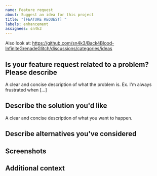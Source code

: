 ```yaml
---
name: Feature request
about: Suggest an idea for this project
title: "[FEATURE REQUEST] "
labels: enhancement
assignees: sn4k3
---
```


Also look at: https://github.com/sn4k3/Back4Blood-InfiniteGrenadeGlitch/discussions/categories/ideas

<!--
This is just a template - feel free to delete any and all of it and replace as appropriate.
Before continue, please look/search on closed topics if your case was already been discussed, if yes and related, comment there instead.
!-->

## Is your feature request related to a problem? Please describe
A clear and concise description of what the problem is. Ex. I'm always frustrated when [...]

## Describe the solution you'd like
A clear and concise description of what you want to happen.

## Describe alternatives you've considered
<!--
A clear and concise description of any alternative solutions or features you've considered.
!-->

## Screenshots
<!--
If applicable, add screenshots to help explain your request.
!-->

## Additional context
<!--
Add any other context or screenshots about the feature request here.
!-->